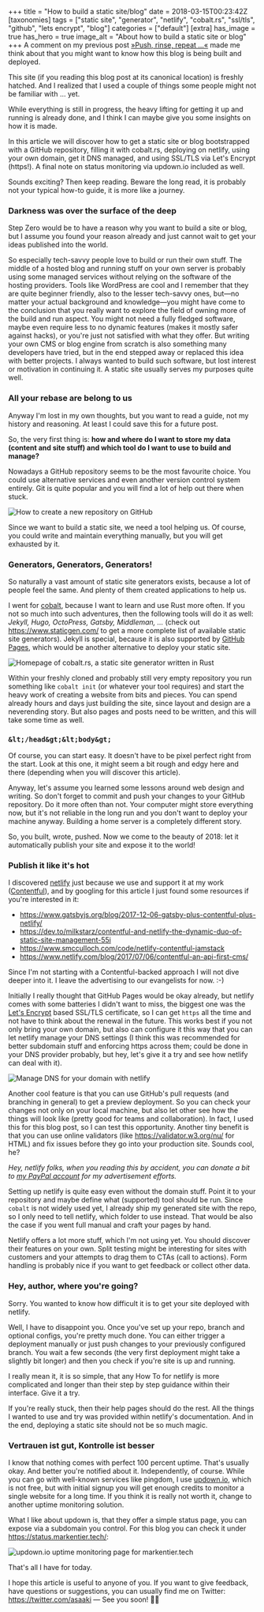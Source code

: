 +++
title = "How to build a static site/blog"
date = 2018-03-15T00:23:42Z
[taxonomies]
tags = ["static site", "generator", "netlify", "cobalt.rs", "ssl/tls", "github", "lets encrypt", "blog"]
categories = ["default"]
[extra]
has_image = true
has_hero = true
image_alt = "About how to build a static site or blog"
+++
A comment on my previous post [»Push, rinse, repeat …«](/posts/2018/03/push-rinse-repeat/) made me think about that you might want to know how this blog is being built and deployed.

<!-- more -->

This site (if you reading this blog post at its canonical location) is freshly hatched. And I realized that I used a couple of things some people might not be familiar with … yet.

While everything is still in progress, the heavy lifting for getting it up and running is already done, and I think I can maybe give you some insights on how it is made.

In this article we will discover how to get a static site or blog bootstrapped with a GitHub repository, filling it with cobalt.rs, deploying on netlify, using your own domain, get it DNS managed, and using SSL/TLS via Let's Encrypt (https!). A final note on status monitoring via updown.io included as well.

Sounds exciting? Then keep reading. Beware the long read, it is probably not your typical how-to guide, it is more like a journey.

### Darkness was over the surface of the deep

Step Zero would be to have a reason why you want to build a site or blog, but I assume you found your reason already and just cannot wait to get your ideas published into the world.

So especially tech-savvy people love to build or run their own stuff. The middle of a hosted blog and running stuff on your own server is probably using some managed services without relying on the software of the hosting providers. Tools like WordPress are cool and I remember that they are quite beginner friendly, also to the lesser tech-savvy ones, but—no matter your actual background and knowledge—you might have come to the conclusion that you really want to explore the field of owning more of the build and run aspect. You might not need a fully fledged software, maybe even require less to no dynamic features (makes it mostly safer against hacks), or you're just not satisfied with what they offer. But writing your own CMS or blog engine from scratch is also something many developers have tried, but in the end stepped away or replaced this idea with better projects. I always wanted to build such software, but lost interest or motivation in continuing it. A static site usually serves my purposes quite well.

### All your rebase are belong to us

Anyway I'm lost in my own thoughts, but you want to read a guide, not my history and reasoning. At least I could save this for a future post.

So, the very first thing is: **how and where do I want to store my data (content and site stuff) and which tool do I want to use to build and manage?**

Nowadays a GitHub repository seems to be the most favourite choice. You could use alternative services and even another version control system entirely. Git is quite popular and you will find a lot of help out there when stuck.

![How to create a new repository on GitHub](./how-to_new-github-repo.png)

Since we want to build a static site, we need a tool helping us. Of course, you could write and maintain everything manually, but you will get exhausted by it.

### Generators, Generators, Generators!

So naturally a vast amount of static site generators exists, because a lot of people feel the same. And plenty of them created applications to help us.

I went for [cobalt](https://cobalt-org.github.io/), because I want to learn and use Rust more often. If you not so much into such adventures, then the following tools will do it as well: _Jekyll, Hugo, OctoPress, Gatsby, Middleman, …_ (check out <https://www.staticgen.com/> to get a more complete list of available static site generators). Jekyll is special, because it is also supported by [GitHub Pages](https://pages.github.com/), which would be another alternative to deploy your static site.

![Homepage of cobalt.rs, a static site generator written in Rust](./how-to_cobalt-org.png)

Within your freshly cloned and probably still very empty repository you run something like `cobalt init` (or whatever your tool requires) and start the heavy work of creating a website from bits and pieces. You can spend already hours and days just building the site, since layout and design are a neverending story.
But also pages and posts need to be written, and this will take some time as well.

### `&lt;/head&gt;&lt;body&gt;`

Of course, you can start easy. It doesn't have to be pixel perfect right from the start. Look at this one, it might seem a bit rough and edgy here and there (depending when you will discover this article).

Anyway, let's assume you learned some lessons around web design and writing. So don't forget to commit and push your changes to your GitHub repository. Do it more often than not. Your computer might store everything now, but it's not reliable in the long run and you don't want to deploy your machine anyway. Building a home server is a completely different story.

So, you built, wrote, pushed. Now we come to the beauty of 2018: let it automatically publish your site and expose it to the world!

### Publish it like it's hot

I discovered [netlify](https://www.netlify.com/) just because we use and support it at my work ([Contentful](https://www.contentful.com/)), and by googling for this article I just found some resources if you're interested in it:

* <https://www.gatsbyjs.org/blog/2017-12-06-gatsby-plus-contentful-plus-netlify/>
* <https://dev.to/milkstarz/contentful-and-netlify-the-dynamic-duo-of-static-site-management-55i>
* <https://www.smcculloch.com/code/netlify-contentful-jamstack>
* <https://www.netlify.com/blog/2017/07/06/contentful-an-api-first-cms/>

Since I'm not starting with a Contentful-backed approach I will not dive deeper into it. I leave the advertising to our evangelists for now. :-)

Initially I really thought that GitHub Pages would be okay already, but netlify comes with some batteries I didn't want to miss, the biggest one was the [Let's Encrypt](https://letsencrypt.org/) based SSL/TLS certificate, so I can get `https` all the time and not have to think about the renewal in the future. This works best if you not only bring your own domain, but also can configure it this way that you can let netlify manage your DNS settings (I think this was recommended for better subdomain stuff and enforcing https across them; could be done in your DNS provider probably, but hey, let's give it a try and see how netlify can deal with it).

![Manage DNS for your domain with netlify](./how-to_netlify-dns.png)

Another cool feature is that you can use GitHub's pull requests (and branching in general) to get a preview deployment. So you can check your changes not only on your local machine, but also let other see how the things will look like (pretty good for teams and collaboration). In fact, I used this for this blog post, so I can test this opportunity. Another tiny benefit is that you can use online validators (like <https://validator.w3.org/nu/> for HTML) and fix issues before they go into your production site. Sounds cool, he?

_Hey, netlify folks, when you reading this by accident, you can donate a bit to [my PayPal account](https://www.paypal.me/asaaki) for my advertisement efforts._

Setting up netlify is quite easy even without the domain stuff. Point it to your repository and maybe define what (supported) tool should be run.
Since `cobalt` is not widely used yet, I already ship my generated site with the repo, so I only need to tell netlify, which folder to use instead. That would be also the case if you went full manual and craft your pages by hand.

Netlify offers a lot more stuff, which I'm not using yet. You should discover their features on your own. Split testing might be interesting for sites with customers and your attempts to drag them to CTAs (call to actions). Form handling is probably nice if you want to get feedback or collect other data.

### Hey, author, where you're going?

Sorry. You wanted to know how difficult it is to get your site deployed with netlify.

Well, I have to disappoint you. Once you've set up your repo, branch and optional configs, you're pretty much done.
You can either trigger a deployment manually or just push changes to your previously configured branch.
You wait a few seconds (the very first deployment might take a slightly bit longer) and then you check if you're site is up and running.

I really mean it, it is so simple, that any How To for netlify is more complicated and longer than their step by step guidance within their interface. Give it a try.

If you're really stuck, then their help pages should do the rest.
All the things I wanted to use and try was provided within netlify's documentation. And in the end, deploying a static site should not be so much magic.

### Vertrauen ist gut, Kontrolle ist besser

I know that nothing comes with perfect 100 percent uptime. That's usually okay. And better you're notified about it. Independently, of course.
While you can go with well-known services like pingdom, I use [updown.io](https://updown.io/), which is not free, but with initial signup you will get enough credits to monitor a single website for a long time. If you think it is really not worth it, change to another uptime monitoring solution.

What I like about updown is, that they offer a simple status page, you can expose via a subdomain you control. For this blog you can check it under <https://status.markentier.tech/>:

![updown.io uptime monitoring page for markentier.tech](./how-to_updown-monitoring.png)

That's all I have for today.

I hope this article is useful to anyone of you. If you want to give feedback, have questions or suggestions, you can usually find me on Twitter: <https://twitter.com/asaaki> — See you soon! 👋🏽
